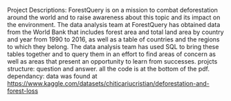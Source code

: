 Project Descriptions: ForestQuery is on a mission to combat deforestation around the world and to raise awareness about this topic and its impact on the environment. The data analysis team at ForestQuery has obtained data from the World Bank that includes forest area and total land area by country and year from 1990 to 2016, as well as a table of countries and the regions to which they belong.
The data analysis team has used SQL to bring these tables together and to query them in an effort to find areas of concern as well as areas that present an opportunity to learn from successes.
projcts structure: question and answer. all the code is at the bottom of the pdf.
dependancy: data was found at https://www.kaggle.com/datasets/chiticariucristian/deforestation-and-forest-loss

